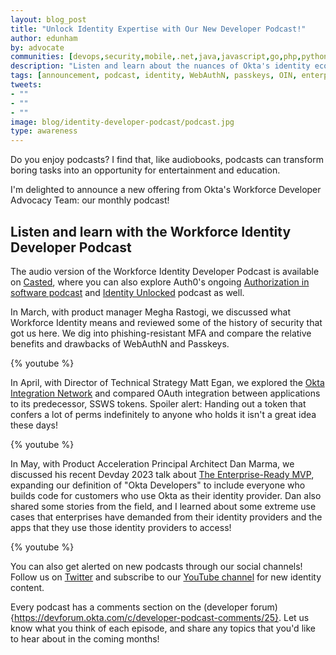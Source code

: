 ```yaml
---
layout: blog_post
title: "Unlock Identity Expertise with Our New Developer Podcast!"
author: edunham
by: advocate
communities: [devops,security,mobile,.net,java,javascript,go,php,python,ruby]
description: "Listen and learn about the nuances of Okta's identity ecosystem"
tags: [announcement, podcast, identity, WebAuthN, passkeys, OIN, enterprise]
tweets:
- ""
- ""
- ""
image: blog/identity-developer-podcast/podcast.jpg 
type: awareness
---
```


Do you enjoy podcasts? I find that, like audiobooks, podcasts can transform boring tasks into an opportunity for entertainment and education. 

I'm delighted to announce a new offering from Okta's Workforce Developer Advocacy Team: our monthly podcast! 

## Listen and learn with the Workforce Identity Developer Podcast

The audio version of the Workforce Identity Developer Podcast is available on [Casted](https://listen.casted.us/public/49/Workforce-Identity-Developer-Podcast-4ce90a5f), where you can also explore Auth0's ongoing [Authorization in software podcast](https://authorizationinsoftware.auth0.com/public/49/Authorization-in-Software-f9b69587) and [Identity Unlocked](https://identityunlocked.auth0.com/public/49/Identity%2C-Unlocked.--bed7fada) podcast as well.

In March, with product manager Megha Rastogi, we discussed what Workforce Identity means and reviewed some of the history of security that got us here. We dig into phishing-resistant MFA and compare the relative benefits and drawbacks of WebAuthN and Passkeys. 

{% youtube <PiY5HDp0ABI> %} 

In April, with Director of Technical Strategy Matt Egan, we explored the [Okta Integration Network](https://www.okta.com/integrations/) and compared OAuth integration between applications to its predecessor, SSWS tokens. Spoiler alert: Handing out a token that confers a lot of perms indefinitely to anyone who holds it isn't a great idea these days! 

{% youtube <oHvukPsaAko> %}

In May, with Product Acceleration Principal Architect Dan Marma, we discussed his recent Devday 2023 talk about [The Enterprise-Ready MVP](https://youtu.be/zL2U7qpdRZY), expanding our definition of "Okta Developers" to include everyone who builds code for customers who use Okta as their identity provider. Dan also shared some stories from the field, and I learned about some extreme use cases that enterprises have demanded from their identity providers and the apps that they use those identity providers to access! 

{% youtube <enWM5ZHnEp4> %}

You can also get alerted on new podcasts through our social channels! Follow us on [Twitter](https://twitter.com/oktadev) and subscribe to our [YouTube channel](https://www.youtube.com/c/OktaDev/) for new identity content. 

Every podcast has a comments section on the (developer forum){https://devforum.okta.com/c/developer-podcast-comments/25}. Let us know what you think of each episode, and share any topics that you'd like to hear about in the coming months!
